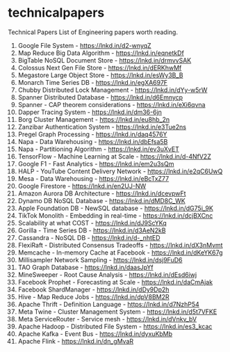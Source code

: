 # technicalpapers
Technical Papers
List of Engineering papers worth reading.

1. Google File System - https://lnkd.in/d2-wnyqZ
2. Map Reduce Big Data Algorithm - https://lnkd.in/eqnetkDf
3. BigTable NoSQL Document Store - https://lnkd.in/drmvvSAK
4. Colossus Next Gen File Store - https://lnkd.in/dERKhwMf
5. Megastore Large Object Store - https://lnkd.in/esWy3B_B
6. Monarch Time Series DB - https://lnkd.in/egXA697F
7. Chubby Distributed Lock Management - https://lnkd.in/dYy-w5rW
8. Spanner Distributed Database - https://lnkd.in/d6Emnycp
9. Spanner - CAP theorem considerations - https://lnkd.in/eXi6qvna
10. Dapper Tracing System - https://lnkd.in/dm36-6jn
11. Borg Cluster Management - https://lnkd.in/eu8hb_2n
12. Zanzibar Authentication System - https://lnkd.in/e3Tue2ns
13. Pregel Graph Processing - https://lnkd.in/daq4576Y
14. Napa - Data Warehousing - https://lnkd.in/dbEfsa5B
15. Napa - Partitioning Algorithm - https://lnkd.in/ev3uXvET
16. TensorFlow - Machine Learning at Scale - https://lnkd.in/d-4NfV2Z
17. Google F1 - Fast Analytics - https://lnkd.in/em2u3sQm
18. HALP - YouTube Content Delivery Network - https://lnkd.in/e2qC6UwQ
19. Mesa - Data Warehousing - https://lnkd.in/eBcTxZ77
20. Google Firestore - https://lnkd.in/en2UJ-NW
21. Amazon Aurora DB Architecture - https://lnkd.in/dcevpwFt
22. Dynamo DB NoSQL Database - https://lnkd.in/dMD8C_WK
23. Apple Foundation DB - NewSQL database - https://lnkd.in/dG75i_9K
24. TikTok Monolith - Embedding in real-time - https://lnkd.in/dcjBXCnc
25. Scalability at what COST - https://lnkd.in/dJ9ScYKq
26. Gorilla - Time Series DB - https://lnkd.in/d3AeN2kB
27. Cassandra - NoSQL DB - https://lnkd.in/d-_nhtED
28. FlexiRaft - Distributed Consensus Tradeoffs - https://lnkd.in/dX3nMvmt
29. Memcache - In-memory Cache at Facebook - https://lnkd.in/dKeYK67g
30. Millisampler Network Sampling - https://lnkd.in/dsj9FuD6
31. TAO Graph Database - https://lnkd.in/daasJpYf
32. MineSweeper - Root Cause Analysis - https://lnkd.in/dEsd6iwj
33. Facebook Prophet - Forecasting at Scale - https://lnkd.in/daCmAjak
34. Facebook ShardManager - https://lnkd.in/dDy9Dp2h
35. Hive - Map Reduce Jobs - https://lnkd.in/dpV8BM2R
36. Apache Thrift - Definition Language - https://lnkd.in/d7NzhP54
37. Meta Twine - Cluster Management System - https://lnkd.in/d5t7VFKE
38. Meta ServiceRouter - Service mesh - https://lnkd.in/dVnkv_bV
39. Apache Hadoop - Distributed File System - https://lnkd.in/es3_kcac
40. Apache Kafka - Event Bus - https://lnkd.in/dyxuKbMb
41. Apache Flink - https://lnkd.in/dn_gMvaR
